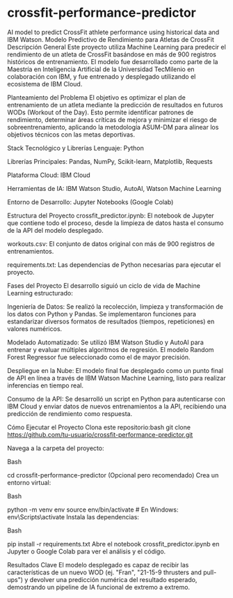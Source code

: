 # crossfit-performance-predictor
AI model to predict CrossFit athlete performance using historical data and IBM Watson.
Modelo Predictivo de Rendimiento para Atletas de CrossFit
Descripción General
Este proyecto utiliza Machine Learning para predecir el rendimiento de un atleta de CrossFit basándose en más de 900 registros históricos de entrenamiento. El modelo fue desarrollado como parte de la Maestría en Inteligencia Artificial de la Universidad TecMilenio en colaboración con IBM, y fue entrenado y desplegado utilizando el ecosistema de IBM Cloud.

Planteamiento del Problema
El objetivo es optimizar el plan de entrenamiento de un atleta mediante la predicción de resultados en futuros WODs (Workout of the Day). Esto permite identificar patrones de rendimiento, determinar áreas críticas de mejora y minimizar el riesgo de sobreentrenamiento, aplicando la metodología ASUM-DM para alinear los objetivos técnicos con las metas deportivas.   

Stack Tecnológico y Librerías
Lenguaje: Python

Librerías Principales: Pandas, NumPy, Scikit-learn, Matplotlib, Requests

Plataforma Cloud: IBM Cloud

Herramientas de IA: IBM Watson Studio, AutoAI, Watson Machine Learning

Entorno de Desarrollo: Jupyter Notebooks (Google Colab)

Estructura del Proyecto
crossfit_predictor.ipynb: El notebook de Jupyter que contiene todo el proceso, desde la limpieza de datos hasta el consumo de la API del modelo desplegado.

workouts.csv: El conjunto de datos original con más de 900 registros de entrenamientos.

requirements.txt: Las dependencias de Python necesarias para ejecutar el proyecto.

Fases del Proyecto
El desarrollo siguió un ciclo de vida de Machine Learning estructurado:

Ingeniería de Datos: Se realizó la recolección, limpieza y transformación de los datos con Python y Pandas. Se implementaron funciones para estandarizar diversos formatos de resultados (tiempos, repeticiones) en valores numéricos.   

Modelado Automatizado: Se utilizó IBM Watson Studio y AutoAI para entrenar y evaluar múltiples algoritmos de regresión. El modelo Random Forest Regressor fue seleccionado como el de mayor precisión.   

Despliegue en la Nube: El modelo final fue desplegado como un punto final de API en línea a través de IBM Watson Machine Learning, listo para realizar inferencias en tiempo real.   

Consumo de la API: Se desarrolló un script en Python para autenticarse con IBM Cloud y enviar datos de nuevos entrenamientos a la API, recibiendo una predicción de rendimiento como respuesta.

Cómo Ejecutar el Proyecto
Clona este repositorio:bash git clone https://github.com/tu-usuario/crossfit-performance-predictor.git

Navega a la carpeta del proyecto:

Bash

cd crossfit-performance-predictor
(Opcional pero recomendado) Crea un entorno virtual:

Bash

python -m venv env
source env/bin/activate  # En Windows: env\Scripts\activate
Instala las dependencias:

Bash

pip install -r requirements.txt
Abre el notebook crossfit_predictor.ipynb en Jupyter o Google Colab para ver el análisis y el código.

Resultados Clave
El modelo desplegado es capaz de recibir las características de un nuevo WOD (ej. "Fran", "21-15-9 thrusters and pull-ups") y devolver una predicción numérica del resultado esperado, demostrando un pipeline de IA funcional de extremo a extremo.   
